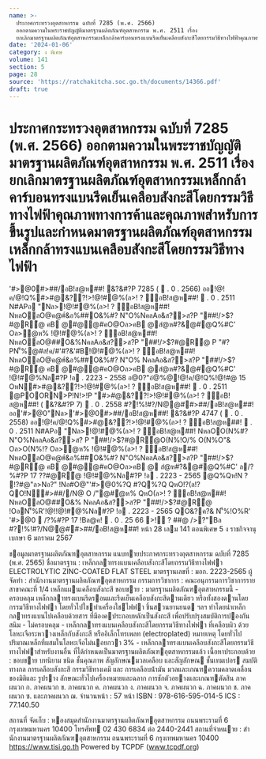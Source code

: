 ```yaml
---
name: >-
  ประกาศกระทรวงอุตสาหกรรม ฉบับที่ 7285 (พ.ศ. 2566)
  ออกตามความในพระราชบัญญัติมาตรฐานผลิตภัณฑ์อุตสาหกรรม พ.ศ. 2511 เรื่อง
  ยกเลิกมาตรฐานผลิตภัณฑ์อุตสาหกรรมเหล็กกล้าคาร์บอนทรงแบนรีดเย็นเคลือบสังกะสีโดยกรรมวิธีทางไฟฟ้าคุณภาพทางการค้าและคุณภาพสำหรับการขึ้นรูปและกำหนดมาตรฐานผลิตภัณฑ์อุตสาหกรรมเหล็กกล้าทรงแบนเคลือบสังกะสีโดยกรรมวิธีทางไฟฟ้า
date: '2024-01-06'
category: ง พิเศษ
volume: 141
section: 5
page: 28
source: 'https://ratchakitcha.soc.go.th/documents/14366.pdf'
draft: true
---
```


# ประกาศกระทรวงอุตสาหกรรม ฉบับที่ 7285 (พ.ศ. 2566) ออกตามความในพระราชบัญญัติมาตรฐานผลิตภัณฑ์อุตสาหกรรม พ.ศ. 2511 เรื่อง ยกเลิกมาตรฐานผลิตภัณฑ์อุตสาหกรรมเหล็กกล้าคาร์บอนทรงแบนรีดเย็นเคลือบสังกะสีโดยกรรมวิธีทางไฟฟ้าคุณภาพทางการค้าและคุณภาพสำหรับการขึ้นรูปและกำหนดมาตรฐานผลิตภัณฑ์อุตสาหกรรมเหล็กกล้าทรงแบนเคลือบสังกะสีโดยกรรมวิธีทางไฟฟ้า

'#>@0#>##/อB!ส@ห##! &?&#?P 7285 (  . 0 . 2566) ออ!@!ค/@!Q%#>#@&??!>!@!#@%(ล>! ? ์อB!ส@ห##!  . 0 . 2511 N#APอ "Nล>!@!#@%(ล>! ? ์อB!ส@ห##! NหลOลO@ค@#์&อ%##O&%#? N"O%NคลAอ&ส?>ส?P "##!/>$?#@R้@ คB @#@@#คO@Oล>คB @สํ@ห#?&@#@Q%#C' Oล>ํ@ห% !@!#@%(ล>! ? ์อB!ส@ห##! NหลOลO@##O&%NคลAอ&ส?>ส?P "##!/>$?#@R้@ P "#?PN'็%@#ส!ค/#'#?&'#B!@!#@%(ล>! ? ์อB!ส@ห##! NหลOลO@ค@#์&อ%##O&%#? N"O% NคลAอ&ส?>ส?P "##!/>$?#@R้@ คB @#@@#คO@Oล>คB @สํ@ห#?&@#@Q%#C' !@!#@%Nล#?P !อ . 2223 - 2558 อ@0?"อํ@%@!@!ค/@!Q%!@!#@ 15 OหN#>#@&??!>!@!#@%(ล>! ? ์อB!ส@ห##!  . 0 . 2511 @POORN>P!N!>!P "#>#@&??!>!@!#@%(ล>! ? ์อB!ส@ห##! ( &?&#?P 7)  . 0 . 2558 #?!%!#?/N@@##>##/อB!ส@ห##!ออ'#>@0"Nล>'#>@0#>##/อB!ส@ห##! &?&#?P 4747 (  . 0 . 2558) ออ!@!ค/@!Q%#>#@&??!>!@!#@%(ล>! ? ์อB!ส@ห##!  . 0 . 2511 N#APอ "Nล>!@!#@%(ล>! ? ์อB!ส@ห##! NหลOO(N%#? N"O%NคลAอ&ส?>ส? P "##!/>$?#@R้@O(N%!O/% O(N%O"& Oล>O(N%!? Oล>ํ@ห% !@!#@%(ล>! ? ์อB!ส@ห##! NหลOลO@ค@#์&อ%##O&%#? N"O%NคลAอ&ส?>ส?P "##!/>$?#@R้@ คB @#@@#คO@Oล>คB @ สํ@ห#?&@#@Q%#C' ล/?%#?P 17 $?%/@ค!  . 0 . 2558 Oล>ออ'#>@0ํ@ห% !@!#@% (ล>! ? ์อB!ส@ห##! NหลOลO@##O&%NคลAอ&ส?>ส?P "##!/>$?#@R้@ !@!#@%Nล#?P !อ . 2223 - 2565 @Q%Qห!N ? !?#@"ล>Nอ?" !Nอ#O@"'#>@0%?Q #?Q%?Q QหO!?(ล!?QO!N#>##//N@ O /"@#ํ@ห% QหO(ล>! ? ์อB!ส@ห##! NหลOลO@##O&% NคลAอ&ส?>ส?P "##!/>$?#@R้@ !OอN'็%R'!@!!@!#@%Nล#?P !อ . 2223 - 2565 QO&?ค?& N'็%!O%R' '#>@0  /?%#?P 17 !Bล@ค!  . 0 . 25 66 >!์ ? ##@ />?"Bล #?!%!#?/N@@##>##/อB!ส@ห##! หน้า 28 เลม 141 ตอนพิเศษ 5 ง ราชกิจจานุเบกษา 6 มกราคม 2567

ขอมูลมาตรฐานผลิตภัณฑอุตสาหกรรม แนบทายประกาศกระทรวงอุตสาหกรรม ฉบับที่ 7285 (พ.ศ. 2565) ชื่อมาตรฐาน : เหล็กกลาทรงแบนเคลือบสังกะสีโดยกรรมวิธีทางไฟฟา ELECTROLYTIC ZINC-COATED FLAT STEEL มาตรฐานเลขที่ : มอก. 2223-2565 ผู้จัดทํา : สํานักงานมาตรฐานผลิตภัณฑอุตสาหกรรม กรรมการวิชาการ : คณะอนุกรรมการวิชาการรายสาขาคณะที่ 1/4 เหล็กแผนเคลือบสังกะสี ขอบขาย : มาตรฐานผลิตภัณฑอุตสาหกรรมนี้ - ครอบคลุม เหล็กกลาทรงแบนรีดรอนและรีดเย็นเคลือบสังกะสีดานเดียว หรือทั้งสองดานโดยกรรมวิธีทางไฟฟา โดยทั่วไปใชทําเครื่องใชไฟฟา ชิ้นสวนยานยนต ฯลฯ ทําโดยนําเหล็กกลาทรงแบนไปเคลือบด้วยสาร ที่มีองคประกอบหลักเป็นสังกะสี เพื่อปรับปรุงสมบัติการปองกันสนิม - ไม่ครอบคลุม - เหล็กกลาทรงแบนเคลือบสังกะสีโดยกรรมวิธีทางไฟฟา ที่เคลือบผิว ด้วยโลหะเจือระหวางเหล็กกับสังกะสี หรืออิเล็กโทรเพลท (electroplated) หมายเหตุ โดยทั่วไป ปริมาณเหล็กที่ผสมในโลหะเจือไม่นอยกวา 3% - เหล็กกลาทรงแบนเคลือบสังกะสีโดยกรรมวิธีทางไฟฟาสําหรับงานอื่น ที่ได้กําหนดเป็นมาตรฐานผลิตภัณฑอุตสาหกรรมแล้ว เนื้อหาประกอบด้วย : ขอบขาย บทนิยาม ชนิด ชั้นคุณภาพ สัญลักษณมวลเคลือบ และสัญลักษณ ชั้นเทมเปอร สมบัติทางกล การเคลือบสังกะสี กรรมวิธีทางเคมี และ การเคลือบน้ํามัน มวลและเกณฑความคลาดเคลื่อนของมิติและ รูปราง ลักษณะทั่วไปเครื่องหมายและฉลาก การชักตัวอยางและเกณฑตัดสิน ภาคผนวก ก. ภาคผนวก ข. ภาคผนวก ค. ภาคผนวก ง. ภาคผนวก จ. ภาคผนวก ฉ. ภาคผนวก ช. ภาคผนวก ซ. และภาคผนวก ฌ. จํานวนหน้า : 57 หน้า ISBN : 978-616-595-014-5 ICS : 77.140.50

สถานที่ จัดเก็บ : หองสมุดสํานักงานมาตรฐานผลิตภัณฑอุตสาหกรรม ถนนพระรามที่ 6 กรุงเทพมหานคร 10400 โทรศัพท 02 430 6834 ต่อ 2440-2441 สถานที่จําหนาย : สํานักงานมาตรฐานผลิตภัณฑอุตสาหกรรม ถนนพระรามที่ 6 กรุงเทพมหานคร 10400 https://www.tisi.go.th Powered by TCPDF (www.tcpdf.org)
